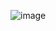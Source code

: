 ![image](https://github.com/SoonMyeong/programmers/assets/31875043/9ca2503c-9643-485a-be27-fe91902a4156)

